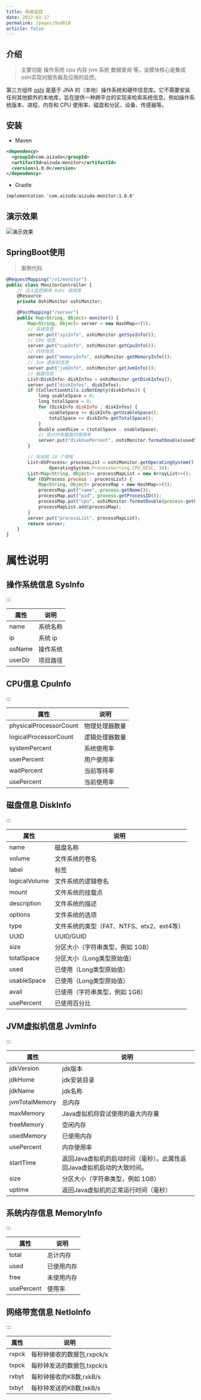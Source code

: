 ```yaml
---
title: 系统监控
date: 2022-03-17
permalink: /pages/9xd010
article: false
---
```


## 介绍

> 主要功能 操作系统 cpu 内存 jvm 系统 数据查询 等，该模块核心是集成oshi实现对服务器及应用的监控。

第三方组件 [oshi](https://github.com/oshi/oshi)  是基于 JNA 的（本地）操作系统和硬件信息库。它不需要安装任何其他额外的本地库，旨在提供一种跨平台的实现来检索系统信息，例如操作系统版本、进程、内存和 CPU 使用率、磁盘和分区、设备、传感器等。

## 安装

- Maven
```xml
<dependency>
  <groupId>com.aizuda</groupId>
  <artifactId>aizuda-monitor</artifactId>
  <version>1.0.0</version>
</dependency>
```

- Gradle
```xml
implementation 'com.aizuda:aizuda-monitor:1.0.0'
```

## 演示效果

![演示效果](/img/monitor.gif)

## SpringBoot使用

> 案例代码

```javascript
@RequestMapping("/v1/monitor")
public class MonitorController {
    // 注入监控模块 Oshi 调用类
    @Resource
    private OshiMonitor oshiMonitor;

    @PostMapping("/server")
    public Map<String, Object> monitor() {
        Map<String, Object> server = new HashMap<>(5);
        // 系统信息
        server.put("sysInfo", oshiMonitor.getSysInfo());
        // CPU 信息
        server.put("cupInfo", oshiMonitor.getCpuInfo());
        // 内存信息
        server.put("memoryInfo", oshiMonitor.getMemoryInfo());
        // Jvm 虚拟机信息
        server.put("jvmInfo", oshiMonitor.getJvmInfo());
        // 磁盘信息
        List<DiskInfo> diskInfos = oshiMonitor.getDiskInfos();
        server.put("diskInfos", diskInfos);
        if (CollectionUtils.isNotEmpty(diskInfos)) {
            long usableSpace = 0;
            long totalSpace = 0;
            for (DiskInfo diskInfo : diskInfos) {
                usableSpace += diskInfo.getUsableSpace();
                totalSpace += diskInfo.getTotalSpace();
            }
            double usedSize = (totalSpace - usableSpace);
            // 统计所有磁盘的使用率
            server.put("diskUsePercent", oshiMonitor.formatDouble(usedSize / totalSpace * 100));
        }

        // 系统前 10 个进程
        List<OSProcess> processList = oshiMonitor.getOperatingSystem().getProcesses(null,
                OperatingSystem.ProcessSorting.CPU_DESC, 10);
        List<Map<String, Object>> processMapList = new ArrayList<>();
        for (OSProcess process : processList) {
            Map<String, Object> processMap = new HashMap<>(5);
            processMap.put("name", process.getName());
            processMap.put("pid", process.getProcessID());
            processMap.put("cpu", oshiMonitor.formatDouble(process.getProcessCpuLoadCumulative()));
            processMapList.add(processMap);
        }
        server.put("processList", processMapList);
        return server;
    }
}
```

# 属性说明


## 操作系统信息 SysInfo

:::

| 属性        | 说明       |
|------------|----------|
| name       | 系统名称    |
| ip         | 系统 ip    |
| osName     | 操作系统   |
| userDir    | 项目路径     |


## CPU信息 CpuInfo

:::

| 属性      | 说明                                                                                                            |
|----------| --------------------------------------------------------------------------------------------------------------- |
| physicalProcessorCount   | 物理处理器数量 |
| logicalProcessorCount | 逻辑处理器数量                                                                                      |
| systemPercent | 系统使用率                                                                                      |
| userPercent | 用户使用率                                                                                      |
| waitPercent | 当前等待率                                                                                      |
| usePercent | 当前使用率                                                                                      |


## 磁盘信息 DiskInfo

:::

| 属性            | 说明                           |
|---------------|------------------------------|
| name          | 磁盘名称                         |
| volume        | 文件系统的卷名                      |
| label         | 标签                           |
| logicalVolume | 文件系统的逻辑卷名                    |
| mount         | 文件系统的挂载点                     |
| description   | 文件系统的描述                      |
| options       | 文件系统的选项                      |
| type          | 文件系统的类型（FAT、NTFS、etx2、ext4等） |
| UUID          | UUID/GUID                    |
| size          | 分区大小（字符串类型，例如 1GB）           |
| totalSpace    | 分区大小（Long类型原始值）              |
| used          | 已使用（Long类型原始值）              |
| usableSpace   | 已使用（Long类型原始值）              |
| avail         | 已使用（字符串类型，例如 1GB）              |
| usePercent    | 已使用百分比             |



## JVM虚拟机信息 JvmInfo

:::

| 属性              | 说明                                      |
|------------------|-----------------------------------------|
| jdkVersion       | jdk版本                                   |
| jdkHome          | jdk安装目录                                 |
| jdkName          | jdk名称                                   |
| jvmTotalMemory   | 总内存                                     |
| maxMemory        | Java虚拟机将尝试使用的最大内存量                      |
| freeMemory       | 空闲内存                                    |
| usedMemory       | 已使用内存                                   |
| usePercent       | 内存使用率                                   |
| startTime        | 返回Java虚拟机的启动时间（毫秒）。此属性返回Java虚拟机启动的大致时间。 |
| size             | 分区大小（字符串类型，例如 1GB）                      |
| uptime           | 返回Java虚拟机的正常运行时间（毫秒）                                        |



## 系统内存信息 MemoryInfo

:::

| 属性           | 说明       |
|---------------|----------|
| total         | 总计内存     |
| used          | 已使用内存    |
| free          | 未使用内存    |
| usePercent    | 使用率      |



## 网络带宽信息 NetIoInfo

:::

| 属性           | 说明       |
|--------------|----------|
| rxpck        | 每秒钟接收的数据包,rxpck/s     |
| txpck        | 每秒钟发送的数据包,txpck/s    |
| rxbyt        | 每秒钟接收的KB数,rxkB/s    |
| txbyt        | 每秒钟发送的KB数,txkB/s      |

